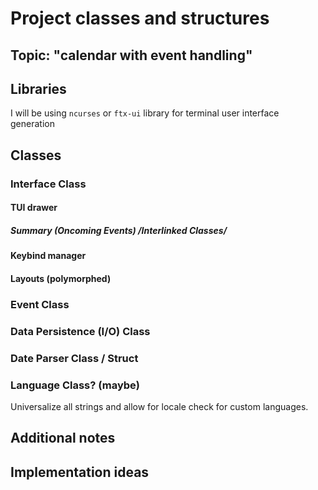 # Project classes and structures

## Topic: "calendar with event handling"

## Libraries

I will be using `ncurses` or `ftx-ui` library for terminal user interface generation

## Classes

### Interface Class

#### TUI drawer

##### Summary (Oncoming Events) /Interlinked Classes/

#### Keybind manager

#### Layouts (polymorphed)

### Event Class

### Data Persistence (I/O) Class

### Date Parser Class / Struct

### Language Class? (maybe)

Universalize all strings and allow for locale check for custom languages.

## Additional notes

## Implementation ideas